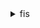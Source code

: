 <details><summary>fis</summary><blockquote>

- **<details><summary>create-experiment-template</summary><blockquote>**

  * --client-token
  * --description
  * --stop-conditions
  * --targets
  * --actions
  * --role-arn
  * --tags
  * --cli-input-json
  * --cli-input-yaml
  * --generate-cli-skeleton


- **<details><summary>delete-experiment-template</summary><blockquote>**

  * --id
  * --cli-input-json
  * --cli-input-yaml
  * --generate-cli-skeleton


- **<details><summary>get-action</summary><blockquote>**

  * --id
  * --cli-input-json
  * --cli-input-yaml
  * --generate-cli-skeleton


- **<details><summary>get-experiment</summary><blockquote>**

  * --id
  * --cli-input-json
  * --cli-input-yaml
  * --generate-cli-skeleton


- **<details><summary>get-experiment-template</summary><blockquote>**

  * --id
  * --cli-input-json
  * --cli-input-yaml
  * --generate-cli-skeleton


- **<details><summary>help</summary><blockquote>**

  * 


- **<details><summary>list-actions</summary><blockquote>**

  * --max-results
  * --next-token
  * --cli-input-json
  * --cli-input-yaml
  * --generate-cli-skeleton


- **<details><summary>list-experiments</summary><blockquote>**

  * --max-results
  * --next-token
  * --cli-input-json
  * --cli-input-yaml
  * --generate-cli-skeleton


- **<details><summary>list-experiment-templates</summary><blockquote>**

  * --max-results
  * --next-token
  * --cli-input-json
  * --cli-input-yaml
  * --generate-cli-skeleton


- **<details><summary>list-tags-for-resource</summary><blockquote>**

  * --resource-arn
  * --cli-input-json
  * --cli-input-yaml
  * --generate-cli-skeleton


- **<details><summary>start-experiment</summary><blockquote>**

  * --client-token
  * --experiment-template-id
  * --tags
  * --cli-input-json
  * --cli-input-yaml
  * --generate-cli-skeleton


- **<details><summary>stop-experiment</summary><blockquote>**

  * --id
  * --cli-input-json
  * --cli-input-yaml
  * --generate-cli-skeleton


- **<details><summary>tag-resource</summary><blockquote>**

  * --resource-arn
  * --tags
  * --cli-input-json
  * --cli-input-yaml
  * --generate-cli-skeleton


- **<details><summary>untag-resource</summary><blockquote>**

  * --resource-arn
  * --tag-keys
  * --cli-input-json
  * --cli-input-yaml
  * --generate-cli-skeleton


- **<details><summary>update-experiment-template</summary><blockquote>**

  * --id
  * --description
  * --stop-conditions
  * --targets
  * --actions
  * --role-arn
  * --cli-input-json
  * --cli-input-yaml
  * --generate-cli-skeleton


</blockquote></details>
</blockquote></details>
</blockquote></details>
</blockquote></details>
</blockquote></details>
</blockquote></details>
</blockquote></details>
</blockquote></details>
</blockquote></details>
</blockquote></details>
</blockquote></details>
</blockquote></details>
</blockquote></details>
</blockquote></details>
</blockquote></details>
</blockquote></details>
